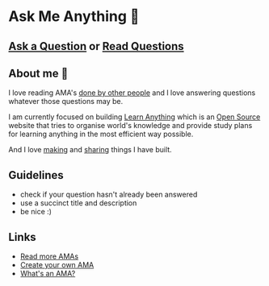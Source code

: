 # Ask Me Anything 💬
## [Ask a Question](../../issues/new) or [Read Questions](../../issues?q=is%3Aissue+is%3Aclosed+sort%3Aupdated-desc)

## About me 👋 
I love reading AMA's [done by other people](https://github.com/sindresorhus/amas) and I love answering questions whatever those questions may be.

I am currently focused on building [Learn Anything](https://learn-anything.xyz/) which is an [Open Source](https://github.com/learn-anything/learn-anything) website that tries to organise world's knowledge and provide study plans for learning anything in the most efficient way possible.

And I love [making](https://nikitavoloboev.xyz/projects/) and [sharing](https://nikitavoloboev.gitbooks.io/knowledge/content/sharing/sharing.html) things I have built.

## Guidelines 
- check if your question hasn't already been answered
- use a succinct title and description
- be nice :)

## Links 
- [Read more AMAs](https://github.com/sindresorhus/amas)
- [Create your own AMA](https://github.com/sindresorhus/amas/blob/master/create-ama.md)
- [What's an AMA?](https://en.wikipedia.org/wiki/Reddit#IAmA_and_AMA)
